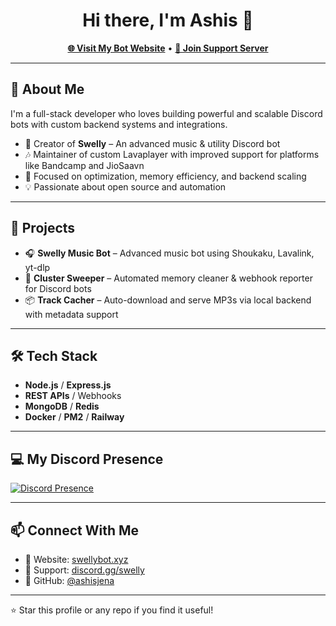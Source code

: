 <h1 align="center">Hi there, I'm Ashis 👋</h1>

<p align="center">
  <a href="https://swellybot.xyz"><strong>🌐 Visit My Bot Website</strong></a> •
  <a href="https://discord.gg/swelly"><strong>💬 Join Support Server</strong></a>
</p>

---

## 🚀 About Me

I'm a full-stack developer who loves building powerful and scalable Discord bots with custom backend systems and integrations.

- 🤖 Creator of **Swelly** – An advanced music & utility Discord bot
- 🎶 Maintainer of custom Lavaplayer with improved support for platforms like Bandcamp and JioSaavn
- 🧠 Focused on optimization, memory efficiency, and backend scaling
- 💡 Passionate about open source and automation

---

## 💼 Projects

- 🎧 **Swelly Music Bot** – Advanced music bot using Shoukaku, Lavalink, yt-dlp
- 🧹 **Cluster Sweeper** – Automated memory cleaner & webhook reporter for Discord bots
- 📦 **Track Cacher** – Auto-download and serve MP3s via local backend with metadata support

---

## 🛠 Tech Stack

- **Node.js** / **Express.js**
- **REST APIs** / Webhooks
- **MongoDB** / **Redis**
- **Docker** / **PM2** / **Railway**

---

## 💻 My Discord Presence

<!-- Replace YOUR_USER_ID with your real Discord user ID -->
[![Discord Presence](https://lanyard.cnrad.dev/api/742984554729570415?showDisplayName=true&hideTag=true)](https://discord.com/users/742984554729570415)


---

## 📫 Connect With Me

- 🔗 Website: [swellybot.xyz](https://swellybot.xyz)
- 💬 Support: [discord.gg/swelly](https://discord.gg/swelly)
- 🐙 GitHub: [@ashisjena](https://github.com/ashisjena)

---
⭐️ Star this profile or any repo if you find it useful!
